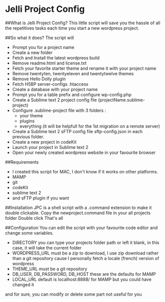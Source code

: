 Jelli Project Config
====================

##What is Jelli Project Config?
This little script will save you the hassle of all the repetitives tasks each time you start a new wordpress project.

##So what it does?
The script will
- Prompt you for a project name
- Create a new folder
- Fetch and Install the latest wordpress build
- Remove readme.html and license.txt
- Fetch your favorite starter theme and rename it with your project name
- Remove twentyten, twentyeleven and twentytwelve themes
- Remove Hello Dolly plugin
- Fetch H5BP server-configs .htaccess
- Create a database with your project name
- Prompt you for a table prefix and configure wp-config.php
- Create a Sublime text 2 project config file (projectName.sublime-project)
- Configure .sublime-project file with 3 folders : 
	- your theme
	- plugins
	- everything (it will be helpfull for the 1st migration on a remote server)
- Create a Sublime text 2 sFTP config file sftp-config.json in each previous folder.
- Create a new project in codeKit 
- Launch your project in Sublime text 2
- Open your newly created wordpress website in your favourite browser

##Requirements
- I created this script for MAC, I don't know if it works on other platforms.
- MAMP
- git
- codeKit
- sublime text 2
- and sFTP plugin if you want

##Installation
JPC is a shell script with a .command extension to make it double clickable.
Copy the newproject.command file in your all projects folder
Double click
That's all

##Configuration
You can edit the script with your favourite code editor and change some variables.
- DIRECTORY you can type your projects folder path or left it blank, in this case, it will take the current folder
- WORDPRESS_URL must be a zip to download, I use zip download rather than a git repository cause I personally fetch a locale (french) version of wordpress 
- THEME_URL must be a git repository
- DB_USER, DB_PASSWORD, DB_HOST these are the defaults for MAMP
- LOCAL_URL default is localhost:8888/ for MAMP but you could have changed it

and for sure, you can modify or delete some part not useful for you








